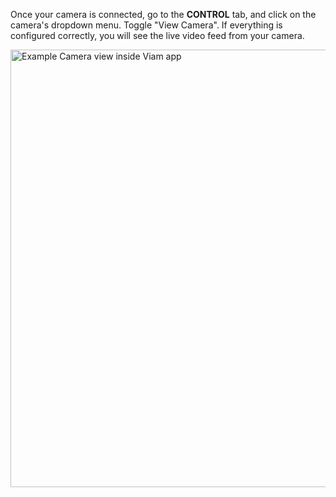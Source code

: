 Once your camera is connected, go to the **CONTROL** tab, and click on the camera's dropdown menu.
Toggle "View Camera".
If everything is configured correctly, you will see the live video feed from your camera.

<img src="../img/example_camera_image.png" alt="Example Camera view inside Viam app" width="700px"><br>
